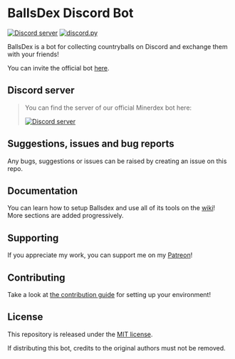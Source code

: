 # BallsDex Discord Bot

[![Discord server](https://img.shields.io/discord/1405512069465374730?color=7489d5&logo=discord&logoColor=ffffff)](https://discord.gg/P3pyCW4Ree)
[![discord.py](https://img.shields.io/badge/discord-py-blue.svg)](https://github.com/Rapptz/discord.py)

BallsDex is a bot for collecting countryballs on Discord and exchange them with your friends!

You can invite the official bot [here](https://discord.com/oauth2/authorize?client_id=1404108193520418836).

## Discord server

> You can find the server of our official Minerdex bot here:
> 
> [![Discord server](https://discord.com/api/guilds/1405512069465374730/embed.png?style=banner3)](https://discord.gg/P3pyCW4Ree)

## Suggestions, issues and bug reports

Any bugs, suggestions or issues can be raised by creating an issue on this repo.

## Documentation

You can learn how to setup Ballsdex and use all of its tools on the
[wiki](https://github.com/laggron42/BallsDex-Discordbot/wiki/)!
More sections are added progressively.

## Supporting

If you appreciate my work, you can support me on my [Patreon](https://patreon.com/retke)!

## Contributing

Take a look at [the contribution guide](CONTRIBUTING.md) for setting up your environment!

## License

This repository is released under the [MIT license](https://opensource.org/licenses/MIT).

If distributing this bot, credits to the original authors must not be removed.
